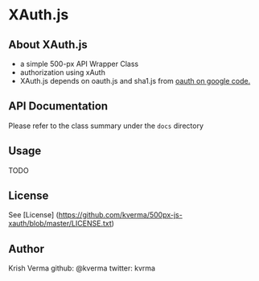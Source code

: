 # XAuth.js

## About XAuth.js

 - a simple 500-px API Wrapper Class
  - authorization using xAuth
 - XAuth.js depends on oauth.js and sha1.js from [oauth on google code.](http://code.google.com/p/oauth/source/browse/#svn%2Fcode%2Fjavascript)

## API Documentation

Please refer to the class summary under the `docs` directory

## Usage

TODO

## License
   See [License] (https://github.com/kverma/500px-js-xauth/blob/master/LICENSE.txt)

## Author

Krish Verma
github: @kverma
twitter: kvrma